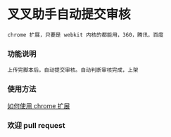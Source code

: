 # 叉叉助手自动提交审核

```
chrome 扩展，只要是 webkit 内核的都能用，360，腾讯，百度
```

### 功能说明
```
上传完脚本后，自动提交审核。自动判断审核完成，上架

```

### 使用方法
  
  [如何使用 chrome 扩展](http://chromecj.com/utilities/2014-09/181.html)
  

### 欢迎 pull request
